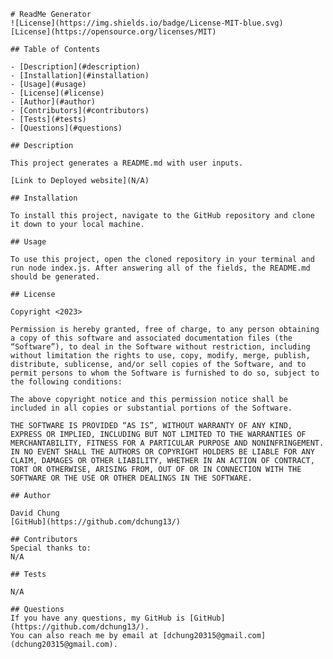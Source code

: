 
    # ReadMe Generator
    ![License](https://img.shields.io/badge/License-MIT-blue.svg)
    [License](https://opensource.org/licenses/MIT)

    ## Table of Contents
    
    - [Description](#description)
    - [Installation](#installation)
    - [Usage](#usage)
    - [License](#license)
    - [Author](#author)
    - [Contributors](#contributors)
    - [Tests](#tests)
    - [Questions](#questions)
    
    ## Description
    
    This project generates a README.md with user inputs.
    
    [Link to Deployed website](N/A)
    
    ## Installation
    
    To install this project, navigate to the GitHub repository and clone it down to your local machine.
    
    ## Usage
    
    To use this project, open the cloned repository in your terminal and run node index.js. After answering all of the fields, the README.md should be generated.
    
    ## License
    
    Copyright <2023> 

    Permission is hereby granted, free of charge, to any person obtaining a copy of this software and associated documentation files (the “Software”), to deal in the Software without restriction, including without limitation the rights to use, copy, modify, merge, publish, distribute, sublicense, and/or sell copies of the Software, and to permit persons to whom the Software is furnished to do so, subject to the following conditions:
    
    The above copyright notice and this permission notice shall be included in all copies or substantial portions of the Software.
    
    THE SOFTWARE IS PROVIDED “AS IS”, WITHOUT WARRANTY OF ANY KIND, EXPRESS OR IMPLIED, INCLUDING BUT NOT LIMITED TO THE WARRANTIES OF MERCHANTABILITY, FITNESS FOR A PARTICULAR PURPOSE AND NONINFRINGEMENT. IN NO EVENT SHALL THE AUTHORS OR COPYRIGHT HOLDERS BE LIABLE FOR ANY CLAIM, DAMAGES OR OTHER LIABILITY, WHETHER IN AN ACTION OF CONTRACT, TORT OR OTHERWISE, ARISING FROM, OUT OF OR IN CONNECTION WITH THE SOFTWARE OR THE USE OR OTHER DEALINGS IN THE SOFTWARE.
    
    ## Author
    
    David Chung
    [GitHub](https://github.com/dchung13/)
    
    ## Contributors
    Special thanks to:
    N/A
    
    ## Tests
    
    N/A
    
    ## Questions
    If you have any questions, my GitHub is [GitHub](https://github.com/dchung13/).
    You can also reach me by email at [dchung20315@gmail.com](dchung20315@gmail.com).
    
